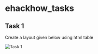 # ehackhow_tasks

## Task 1

Create a layout given below using html table

![Task 1]("./img/layout1.jpg")
